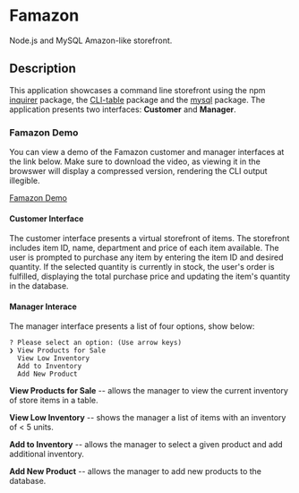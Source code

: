# Famazon
Node.js and MySQL Amazon-like storefront.

## Description

This application showcases a command line storefront using the npm [inquirer](https://www.npmjs.com/package/inquirer) package, the [CLI-table](https://www.npmjs.com/package/cli-table) package and the [mysql](https://www.npmjs.com/package/mysql) package. The application presents two interfaces: **Customer** and **Manager**.

### Famazon Demo

You can view a demo of the Famazon customer and manager interfaces at the link below. Make sure to download the video, as viewing it in the browswer will display a compressed version, rendering the CLI output illegible.

[Famazon Demo](https://drive.google.com/open?id=1Wn6nAWv-q3RRqr1W_2iMCZ-RLQxJST5k)

#### Customer Interface

The customer interface presents a virtual storefront of items. The storefront includes item ID, name, department and price of each item available. The user is prompted to purchase any item by entering the item ID and desired quantity. If the selected quantity is currently in stock, the user's order is fulfilled, displaying the total purchase price and updating the item's quantity in the database.

#### Manager Interace

The manager interface presents a list of four options, show below: 

	? Please select an option: (Use arrow keys)
	❯ View Products for Sale 
	  View Low Inventory 
	  Add to Inventory 
	  Add New Product
	  
**View Products for Sale** -- allows the manager to view the current inventory of store items in a table.

**View Low Inventory** -- shows the manager a list of items with an inventory of < 5 units.

**Add to Inventory** -- allows the manager to select a given product and add additional inventory.

**Add New Product** -- allows the manager to add new products to the database. 
